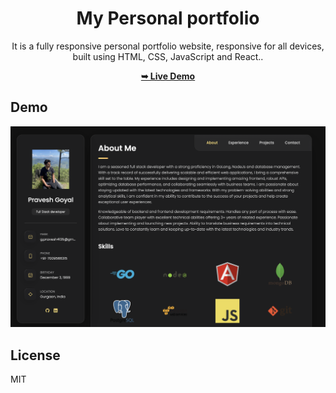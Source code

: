 <div align="center">

# My Personal portfolio

It is a fully responsive personal portfolio website, responsive for all devices, built using HTML, CSS, JavaScript and React..

<a href="https://praveshdev3.github.io/myPortfolio/"><strong>➥ Live Demo</strong></a>

 </div>
 
## Demo

![Portfolio Desktop Demo](./src/assets/project-1.png "Desktop Demo")

## License

MIT